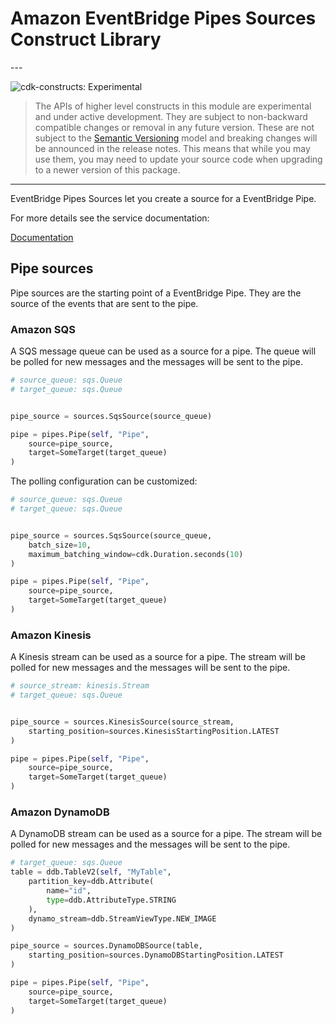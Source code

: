 # Amazon EventBridge Pipes Sources Construct Library

<!--BEGIN STABILITY BANNER-->---


![cdk-constructs: Experimental](https://img.shields.io/badge/cdk--constructs-experimental-important.svg?style=for-the-badge)

> The APIs of higher level constructs in this module are experimental and under active development.
> They are subject to non-backward compatible changes or removal in any future version. These are
> not subject to the [Semantic Versioning](https://semver.org/) model and breaking changes will be
> announced in the release notes. This means that while you may use them, you may need to update
> your source code when upgrading to a newer version of this package.

---
<!--END STABILITY BANNER-->

EventBridge Pipes Sources let you create a source for a EventBridge Pipe.

For more details see the service documentation:

[Documentation](https://docs.aws.amazon.com/eventbridge/latest/userguide/eb-pipes-event-source.html)

## Pipe sources

Pipe sources are the starting point of a EventBridge Pipe. They are the source of the events that are sent to the pipe.

### Amazon SQS

A SQS message queue can be used as a source for a pipe. The queue will be polled for new messages and the messages will be sent to the pipe.

```python
# source_queue: sqs.Queue
# target_queue: sqs.Queue


pipe_source = sources.SqsSource(source_queue)

pipe = pipes.Pipe(self, "Pipe",
    source=pipe_source,
    target=SomeTarget(target_queue)
)
```

The polling configuration can be customized:

```python
# source_queue: sqs.Queue
# target_queue: sqs.Queue


pipe_source = sources.SqsSource(source_queue,
    batch_size=10,
    maximum_batching_window=cdk.Duration.seconds(10)
)

pipe = pipes.Pipe(self, "Pipe",
    source=pipe_source,
    target=SomeTarget(target_queue)
)
```

### Amazon Kinesis

A Kinesis stream can be used as a source for a pipe. The stream will be polled for new messages and the messages will be sent to the pipe.

```python
# source_stream: kinesis.Stream
# target_queue: sqs.Queue


pipe_source = sources.KinesisSource(source_stream,
    starting_position=sources.KinesisStartingPosition.LATEST
)

pipe = pipes.Pipe(self, "Pipe",
    source=pipe_source,
    target=SomeTarget(target_queue)
)
```

### Amazon DynamoDB

A DynamoDB stream can be used as a source for a pipe. The stream will be polled for new messages and the messages will be sent to the pipe.

```python
# target_queue: sqs.Queue
table = ddb.TableV2(self, "MyTable",
    partition_key=ddb.Attribute(
        name="id",
        type=ddb.AttributeType.STRING
    ),
    dynamo_stream=ddb.StreamViewType.NEW_IMAGE
)

pipe_source = sources.DynamoDBSource(table,
    starting_position=sources.DynamoDBStartingPosition.LATEST
)

pipe = pipes.Pipe(self, "Pipe",
    source=pipe_source,
    target=SomeTarget(target_queue)
)
```
